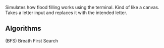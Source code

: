 Simulates how flood filling works using the terminal.
Kind of like a canvas. Takes a letter input and replaces it
with the intended letter.

## Algorithms
(BFS) Breath First Search